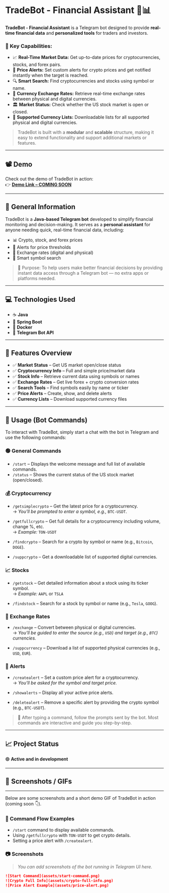 # TradeBot - Financial Assistant 🤖📊

**TradeBot - Financial Assistant** is a Telegram bot designed to provide **real-time financial data** and **personalized tools** for traders and investors.  

### 🔧 Key Capabilities:

- 📈 **Real-Time Market Data:** Get up-to-date prices for cryptocurrencies, stocks, and forex pairs.
- 🔔 **Price Alerts:** Set custom alerts for crypto prices and get notified instantly when the target is reached.
- 🔍 **Smart Search:** Find cryptocurrencies and stocks using symbol or name.
- 💱 **Currency Exchange Rates:** Retrieve real-time exchange rates between physical and digital currencies.
- 🏛️ **Market Status:** Check whether the US stock market is open or closed.
- 📂 **Supported Currency Lists:** Downloadable lists for all supported physical and digital currencies.

> TradeBot is built with a **modular** and **scalable** structure, making it easy to extend functionality and support additional markets or features.

---

## 📽️ Demo

Check out the demo of TradeBot in action:  
👉 **[Demo Link – COMING SOON](#)**  
<!-- Replace '#' with the actual link when available -->

---

## 📖 General Information

TradeBot is a **Java-based Telegram bot** developed to simplify financial monitoring and decision-making. It serves as a **personal assistant** for anyone needing quick, real-time financial data, including:

- 📊 Crypto, stock, and forex prices
- 🚨 Alerts for price thresholds
- 🔄 Exchange rates (digital and physical)
- 🧠 Smart symbol search

> 🧭 Purpose: To help users make better financial decisions by providing instant data access through a Telegram bot — no extra apps or platforms needed.

---

## 💻 Technologies Used

- ☕ **Java**
- 🌱 **Spring Boot**
- 🐳 **Docker**
- 📡 **Telegram Bot API**

---

## 🌟 Features Overview

- ✅ **Market Status** – Get US market open/close status
- ✅ **Cryptocurrency Info** – Full and simple price/market data
- ✅ **Stock Info** – Retrieve current data using symbols or names
- ✅ **Exchange Rates** – Get live forex + crypto conversion rates
- ✅ **Search Tools** – Find symbols easily by name or ticker
- ✅ **Price Alerts** – Create, show, and delete alerts
- ✅ **Currency Lists** – Download supported currency files

---

## 💬 Usage (Bot Commands)

To interact with TradeBot, simply start a chat with the bot in Telegram and use the following commands:

### 🟢 General Commands
- `/start` – Displays the welcome message and full list of available commands.
- `/status` – Shows the current status of the US stock market (open/closed).

### 💰 Cryptocurrency
- `/getsimplecrypto` – Get the latest price for a cryptocurrency.  
  → _You’ll be prompted to enter a symbol, e.g.,_ `BTC-USDT`.

- `/getfullcrypto` – Get full details for a cryptocurrency including volume, change %, etc.  
  → _Example:_ `TON-USDT`

- `/findcrypto` – Search for a crypto by symbol or name (e.g., `Bitcoin`, `DOGE`).

- `/suppcrypto` – Get a downloadable list of supported digital currencies.

### 📈 Stocks
- `/getstock` – Get detailed information about a stock using its ticker symbol.  
  → _Example:_ `AAPL` or `TSLA`

- `/findstock` – Search for a stock by symbol or name (e.g., `Tesla`, `GOOG`).

### 💱 Exchange Rates
- `/exchange` – Convert between physical or digital currencies.  
  → _You’ll be guided to enter the source (e.g., `USD`) and target (e.g., `BTC`) currencies._

- `/suppcurrency` – Download a list of supported physical currencies (e.g., `USD`, `EUR`).

### 🚨 Alerts
- `/createalert` – Set a custom price alert for a cryptocurrency.  
  → _You’ll be asked for the symbol and target price._

- `/showalerts` – Display all your active price alerts.

- `/deletealert` – Remove a specific alert by providing the crypto symbol (e.g., `BTC-USDT`).

> 🔔 After typing a command, follow the prompts sent by the bot. Most commands are interactive and guide you step-by-step.

---

## 📈 Project Status

🟢 **Active and in development**

---

## 📸 Screenshots / GIFs
---
Below are some screenshots and a short demo GIF of TradeBot in action (coming soon 👇).

### 🧵 Command Flow Examples
- `/start` command to display available commands.
- Using `/getfullcrypto` with `TON-USDT` to get crypto details.
- Setting a price alert with `/createalert`.

### 📷 Screenshots
> _You can add screenshots of the bot running in Telegram UI here._

```md
![Start Command](assets/start-command.png)
![Crypto Full Info](assets/crypto-full-info.png)
![Price Alert Example](assets/price-alert.png)
